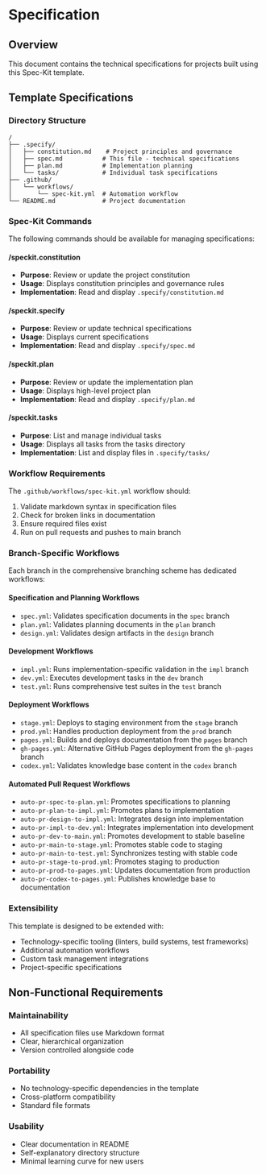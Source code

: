 # Specification

## Overview
This document contains the technical specifications for projects built using this Spec-Kit template.

## Template Specifications

### Directory Structure
```
/
├── .specify/
│   ├── constitution.md    # Project principles and governance
│   ├── spec.md           # This file - technical specifications
│   ├── plan.md           # Implementation planning
│   └── tasks/            # Individual task specifications
├── .github/
│   └── workflows/
│       └── spec-kit.yml  # Automation workflow
└── README.md             # Project documentation
```

### Spec-Kit Commands

The following commands should be available for managing specifications:

#### /speckit.constitution
- **Purpose**: Review or update the project constitution
- **Usage**: Displays constitution principles and governance rules
- **Implementation**: Read and display `.specify/constitution.md`

#### /speckit.specify
- **Purpose**: Review or update technical specifications
- **Usage**: Displays current specifications
- **Implementation**: Read and display `.specify/spec.md`

#### /speckit.plan
- **Purpose**: Review or update the implementation plan
- **Usage**: Displays high-level project plan
- **Implementation**: Read and display `.specify/plan.md`

#### /speckit.tasks
- **Purpose**: List and manage individual tasks
- **Usage**: Displays all tasks from the tasks directory
- **Implementation**: List and display files in `.specify/tasks/`

### Workflow Requirements

The `.github/workflows/spec-kit.yml` workflow should:
1. Validate markdown syntax in specification files
2. Check for broken links in documentation
3. Ensure required files exist
4. Run on pull requests and pushes to main branch

### Branch-Specific Workflows

Each branch in the comprehensive branching scheme has dedicated workflows:

#### Specification and Planning Workflows
- `spec.yml`: Validates specification documents in the `spec` branch
- `plan.yml`: Validates planning documents in the `plan` branch
- `design.yml`: Validates design artifacts in the `design` branch

#### Development Workflows
- `impl.yml`: Runs implementation-specific validation in the `impl` branch
- `dev.yml`: Executes development tasks in the `dev` branch
- `test.yml`: Runs comprehensive test suites in the `test` branch

#### Deployment Workflows
- `stage.yml`: Deploys to staging environment from the `stage` branch
- `prod.yml`: Handles production deployment from the `prod` branch
- `pages.yml`: Builds and deploys documentation from the `pages` branch
- `gh-pages.yml`: Alternative GitHub Pages deployment from the `gh-pages` branch
- `codex.yml`: Validates knowledge base content in the `codex` branch

#### Automated Pull Request Workflows
- `auto-pr-spec-to-plan.yml`: Promotes specifications to planning
- `auto-pr-plan-to-impl.yml`: Promotes plans to implementation
- `auto-pr-design-to-impl.yml`: Integrates design into implementation
- `auto-pr-impl-to-dev.yml`: Integrates implementation into development
- `auto-pr-dev-to-main.yml`: Promotes development to stable baseline
- `auto-pr-main-to-stage.yml`: Promotes stable code to staging
- `auto-pr-main-to-test.yml`: Synchronizes testing with stable code
- `auto-pr-stage-to-prod.yml`: Promotes staging to production
- `auto-pr-prod-to-pages.yml`: Updates documentation from production
- `auto-pr-codex-to-pages.yml`: Publishes knowledge base to documentation

### Extensibility

This template is designed to be extended with:
- Technology-specific tooling (linters, build systems, test frameworks)
- Additional automation workflows
- Custom task management integrations
- Project-specific specifications

## Non-Functional Requirements

### Maintainability
- All specification files use Markdown format
- Clear, hierarchical organization
- Version controlled alongside code

### Portability
- No technology-specific dependencies in the template
- Cross-platform compatibility
- Standard file formats

### Usability
- Clear documentation in README
- Self-explanatory directory structure
- Minimal learning curve for new users
